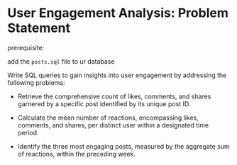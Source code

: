 # User Engagement Analysis: Problem Statement

prerequisite:

add the `posts.sql` file to ur database

Write SQL queries to gain insights into user engagement by addressing the following problems:

- Retrieve the comprehensive count of likes, comments, and shares garnered by a specific post identified by its unique post ID.

- Calculate the mean number of reactions, encompassing likes, comments, and shares, per distinct user within a designated time period.

- Identify the three most engaging posts, measured by the aggregate sum of reactions, within the preceding week.
